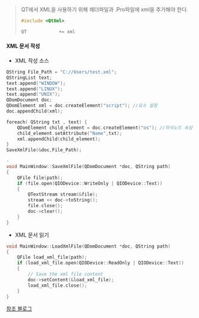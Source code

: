 > QT에서 XML을 사용하기 위해 헤더파일과 .Pro파일에 xml을 추가해야 한다.
>
> ```c	
> #include <QtXml> 
> ```
>
> ```c
> QT 			+= xml
> ```



#### XML 문서 작성

* XML 작성 소스

```c 
QString File_Path = "C://Users/test.xml";
QStringList text;
text.append("WINDOW");
text.append("LINUX");
text.append("UNIX");
QDomDocument doc;
QDomElement xml = doc.createElement("script"); //요소 설정
doc.appendChild(xml);

foreach( QString txt , text) {
    QDomElement child_element = doc.createElement("os"); //자식노드 속성 설정
    child_element.setAttribute("Name",txt);
    xml.appendChild(child_element);
}
SaveXmlFile(&doc,File_Path);

-
void MainWindow::SaveXmlFile(QDomDocument *doc, QString path)
{
    QFile file(path);
    if (file.open(QIODevice::WriteOnly | QIODevice::Text))
    {
        QTextStream stream(&file);
        stream << doc->toString();
        file.close();
        doc->clear();
    }
}

```



* XML 문서 읽기

```c
void MainWindow::LoadXmlFile(QDomDocument *doc, QString path)
{
    QFile load_xml_file(path);
    if (load_xml_file.open(QIODevice::ReadOnly | QIODevice::Text))
    {
        // Save the xml file content
        doc->setContent(&load_xml_file);
        load_xml_file.close();
    }
}

```





[참조 블로그]( https://jdh5202.tistory.com/306?category=713732 )